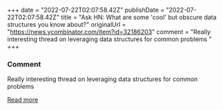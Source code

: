 +++
date = "2022-07-22T02:07:58.42Z"
publishDate = "2022-07-22T02:07:58.42Z"
title = "Ask HN: What are some 'cool' but obscure data structures you know about?"
originalUrl = "https://news.ycombinator.com/item?id=32186203"
comment = "Really interesting thread on leveraging data structures for common problems "
+++

### Comment

Really interesting thread on leveraging data structures for common problems 

[Read more](https://news.ycombinator.com/item?id=32186203)
